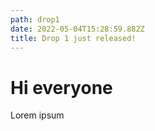 ```yaml
---
path: drop1
date: 2022-05-04T15:28:59.882Z
title: Drop 1 just released!
---
```

# Hi everyone
Lorem ipsum